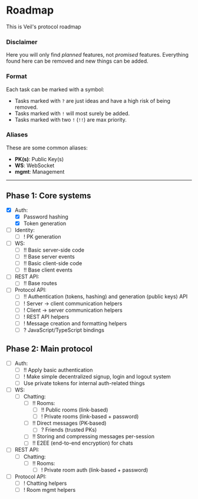# Roadmap
This is Veil's protocol roadmap

### Disclaimer
Here you will only find *planned* features, not *promised* features. Everything found here can be removed and new things can be added.

### Format
Each task can be marked with a symbol:
- Tasks marked with `?` are just ideas and have a high risk of being removed.
- Tasks marked with `!` will most surely be added.
- Tasks marked with two `!` (`!!`) are max priority.

### Aliases
These are some common aliases:
- **PK(s)**: Public Key(s)
- **WS**: WebSocket
- **mgmt**: Management

---

## Phase 1: Core systems
- [x] Auth:
    - [x] Password hashing
    - [x] Token generation
- [ ] Identity:
    - [ ] ! PK generation
- [ ] WS:
    - [ ] !! Basic server-side code
    - [ ] !! Base server events
    - [ ] !! Basic client-side code
    - [ ] !! Base client events
- [ ] REST API:
    - [ ] !! Base routes
- [ ] Protocol API:
    - [ ] !! Authentication (tokens, hashing) and generation (public keys) API
    - [ ] ! Server -> client communication helpers
    - [ ] ! Client -> server communication helpers
    - [ ] ! REST API helpers
    - [ ] ! Message creation and formatting helpers
    - [ ] ? JavaScript/TypeScript bindings

## Phase 2: Main protocol
- [ ] Auth:
    - [ ] !! Apply basic authentication
    - [ ] ! Make simple decentralized signup, login and logout system
    - [ ] Use private tokens for internal auth-related things
- [ ] WS:
    - [ ] Chatting:
        - [ ] !! Rooms:
            - [ ] !! Public rooms (link-based)
            - [ ] ! Private rooms (link-based + password)
        - [ ] !! Direct messages (PK-based)
            - [ ] ? Friends (trusted PKs)
        - [ ] !! Storing and compressing messages per-session
        - [ ] !! E2EE (end-to-end encryption) for chats
- [ ] REST API:
    - [ ] Chatting:
        - [ ] !! Rooms:
            - [ ] ! Private room auth (link-based + password)
- [ ] Protocol API:
    - [ ] ! Chatting helpers
    - [ ] ! Room mgmt helpers
